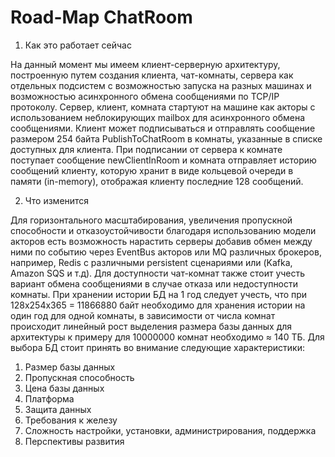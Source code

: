 # Road-Map ChatRoom
1. Как это работает сейчас

На данный момент мы имеем клиент-серверную архитектуру, построенную путем создания клиента, чат-комнаты, сервера как отдельных подсистем с возможностью запуска на разных машинах и возможностью асинхронного обмена сообщениями по TCP/IP протоколу. Сервер, клиент, комната стартуют на машине как акторы с использованием неблокирующих mailbox для асинхронного обмена сообщениями. Клиент может подписываться и отправлять сообщение размером 254 байта PublishToChatRoom в комнаты, указанные в списке доступных для клиента. При подписании от сервера к комнате поступает сообщение newClientInRoom и комната отправляет историю сообщений клиенту, которую хранит в виде кольцевой очереди в памяти (in-memory), отображая клиенту последние 128 сообщений.

2. Что изменится 

Для горизонтального масштабирования, увеличения пропускной способности и отказоустойчивости благодаря использованию модели акторов есть возможность нарастить серверы добавив обмен между ними по событию через EventBus акторов или MQ различных брокеров, например, Redis c различными persistent сценариями или (Kafka, Amazon SQS и т.д). Для доступности чат-комнат также стоит учесть вариант обмена сообщениями в случае отказа или недоступности комнаты.
 При хранении истории БД на 1 год следует учесть, что при 128x254x365 = 11866880 байт необходимо для хранения истории на один год для одной комнаты, в зависимости от числа комнат происходит линейный рост выделения размера базы данных для архитектуры   к примеру для 10000000 комнат необходимо ≈ 140 ТБ.
Для выбора БД стоит принять во внимание следующие характеристики:
1) Размер базы данных 
2) Пропускная способность
3) Цена базы данных 
4) Платформа 
5) Защита данных 
6) Требования к железу
7) Сложность настройки, установки, администрирования, поддержка
8) Перспективы развития


